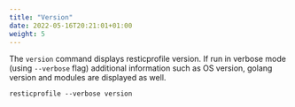 ```yaml
---
title: "Version"
date: 2022-05-16T20:21:01+01:00
weight: 5
---
```


The `version` command displays resticprofile version. If run in verbose mode (using `--verbose` flag) additional information such as OS version, golang version and modules are displayed as well.

```shell
resticprofile --verbose version
```
